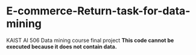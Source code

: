 # E-commerce-Return-task-for-data-mining


KAIST AI 506 Data mining course final project 
**This code cannot be executed because it does not contain data.**

